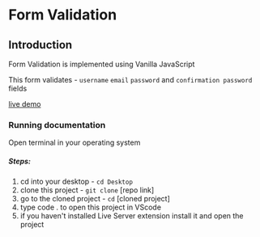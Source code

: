 # Form Validation

## Introduction

Form Validation is implemented using Vanilla JavaScript

This form validates - `username` `email` `password` and `confirmation password` fields

[live demo](https://akaki16.github.io/Form-Validation/)

### Running documentation

Open terminal in your operating system

##### Steps:

1) cd into your desktop - `cd Desktop`
2) clone this project - `git clone` [repo link]
3) go to the cloned project - `cd` [cloned project]
4) type code . to open this project in VScode
5) if you haven't installed Live Server extension install it and open the project
